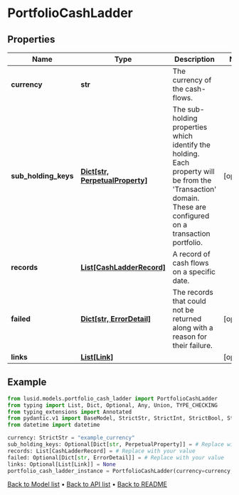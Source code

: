 # PortfolioCashLadder

## Properties
Name | Type | Description | Notes
------------ | ------------- | ------------- | -------------
**currency** | **str** | The currency of the cash-flows. | 
**sub_holding_keys** | [**Dict[str, PerpetualProperty]**](PerpetualProperty.md) | The sub-holding properties which identify the holding. Each property will be from the &#39;Transaction&#39; domain. These are configured on a transaction portfolio. | [optional] 
**records** | [**List[CashLadderRecord]**](CashLadderRecord.md) | A record of cash flows on a specific date. | 
**failed** | [**Dict[str, ErrorDetail]**](ErrorDetail.md) | The records that could not be returned along with a reason for their failure. | [optional] 
**links** | [**List[Link]**](Link.md) |  | [optional] 
## Example

```python
from lusid.models.portfolio_cash_ladder import PortfolioCashLadder
from typing import List, Dict, Optional, Any, Union, TYPE_CHECKING
from typing_extensions import Annotated
from pydantic.v1 import BaseModel, StrictStr, StrictInt, StrictBool, StrictFloat, StrictBytes, Field, validator, ValidationError, conlist, constr
from datetime import datetime

currency: StrictStr = "example_currency"
sub_holding_keys: Optional[Dict[str, PerpetualProperty]] = # Replace with your value
records: List[CashLadderRecord] = # Replace with your value
failed: Optional[Dict[str, ErrorDetail]] = # Replace with your value
links: Optional[List[Link]] = None
portfolio_cash_ladder_instance = PortfolioCashLadder(currency=currency, sub_holding_keys=sub_holding_keys, records=records, failed=failed, links=links)

```

[Back to Model list](../README.md#documentation-for-models) &#8226; [Back to API list](../README.md#documentation-for-api-endpoints) &#8226; [Back to README](../README.md)

